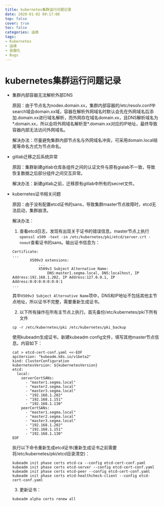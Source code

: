 ```yaml
---
title: kubernetes集群运行问题记录
date: 2020-01-02 09:17:08
top: false
cover: true
toc: false
categories: 运维
tags:
- Kubernetes
- 运维
- 容器化
- Bugs
---
```

# kubernetes集群运行问题记录

- 集群内部容器无法解析外部DNS

  原因：由于节点名为nodex.domain.xx，集群内部容器的/etc/resolv.conf中search域会domain.xx域，容器在解析外网域名时默认会先在外网域名后添加.domain.xx进行域名解析，而外网存在域名domain.xx，且DNS解析域名为*.domain.xx，所以会将外网域名解析至*.domain.xx对应的IP地址，最终导致容器内部无法访问外网域名。

  解决办法：尽量避免集群内部节点名与外网域名冲突，可采用domain.local结尾等命名方式为节点命名。

- gitlab迁移之后系统异常

  原因：集群新建gitlab仓库各组件之间的认证文件与原有gialab不一致，导致恢复数据之后部分组件之间交互异常。

  解决办法：新建gitlab之前，迁移原有gitlab中所有的secret文件。

- kubernetes证书相关问题

  原因：由于没有配置etcd证书的sans，导致集群master节点故障时，etcd无法启动，集群崩溃。

  解决办法：

  1. 查看etcd日志，发现有出现关于证书的错误信息。master节点上执行``openssl x509 -text -in /etc/kubernetes/pki/etcd/server.crt -noout``查看证书的sans。输出证书信息为：

   ```shell
   Certificate:
   ...
           X509v3 extensions:
               ...
               X509v3 Subject Alternative Name: 
                   DNS:master1.segma.local, DNS:localhost, IP Address:192.168.1.202, IP Address:127.0.0.1, IP Address:0:0:0:0:0:0:0:1
   ...
   ```
  其中``X509v3 Subject Alternative Name``项中，DNS和IP地址不包括其他主节点地址，所以证书不完整，需要重新生成证书。

  2. 以下所有操作在所有主节点上执行。首先备份/etc/kubernetes/pki下所有文件
  
  ```shell
  cp -r /etc/kubernetes/pki /etc/kubernetes/pki_backup
  ```
  
  使用kubeadm生成证书，新建kubeadm config文件，填写其他master节点信息。内容如下：

  ```shell
  cat > etcd-cert-conf.yaml <<-EOF
  apiVersion: "kubeadm.k8s.io/v1beta2"
  kind: ClusterConfiguration
  kubernetesVersion: ${kubernetesVersion}
  etcd:
    local:
      serverCertSANs:
        - "master1.segma.local"
        - "master2.segma.local"
        - "master3.segma.local"
        - "192.168.1.202"
        - "192.168.1.151"
        - "192.168.1.130"
      peerCertSANs:
        - "master1.segma.local"
        - "master2.segma.local"
        - "master3.segma.local"
        - "192.168.1.202"
        - "192.168.1.151"
        - "192.168.1.130"
  EOF
  ```
  
  执行以下命令重新生成etcd证书(重新生成证书之前需要将/etc/kubernetes/pki/etcd目录清空)：
  
  ```shell
  kubeadm init phase certs etcd-ca --config etcd-cert-conf.yaml
  kubeadm init phase certs etcd-server --config etcd-cert-conf.yaml
  kubeadm init phase certs etcd-peer --config etcd-cert-conf.yaml
  kubeadm init phase certs etcd-healthcheck-client --config etcd-cert-conf.yaml
  ```

  3. 更新证书：
  ```shell
  kubeadm alpha certs renew all
  ```